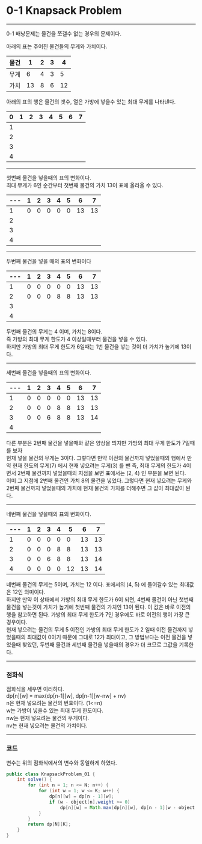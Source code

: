 # 0-1 Knapsack Problem

***
0-1 배낭문제는 물건을 쪼갤수 없는 경우의 문제이다.

아래의 표는 주어진 물건들의 무게와 가치이다.

|물건|1|2|3|4|
|---|---|---|---|---|
|무게|6|4|3|5|
|가치|13|8|6|12|

아래의 표의 행은 물건의 갯수, 열은 가방에 넣을수 있는 최대 무게를 나타낸다.

|0|1|2|3|4|5|6|7|
|---|---|---|---|---|---|---|---|
| 1| | | | | | | | | | | | |
| 2| | | | | | | | | | | | |
| 3| | | | | | | | | | | | |
| 4| | | | | | | | | | | | |

***

첫번째 물건을 넣을때의 표의 변화이다.   
최대 무게가 6인 순간부터 첫번째 물건의 가치 13이 표에 올라올 수 있다.

|---|1|2|3|4|5|6|7|
|---|---|---|---|---|---|---|---|
| 1| 0| 0| 0| 0| 0| 13| 13|
| 2| | | | | | | |
| 3| | | | | | | |
| 4| | | | | | | |

***
두번째 물건을 넣을 때의 표의 변화이다

|---|1|2|3|4|5|6|7|
|---|---|---|---|---|---|---|---|
| 1| 0| 0| 0| 0| 0| 13| 13|
| 2| 0| 0| 0| 8| 8| 13| 13|
| 3| | | | | | | |
| 4| | | | | | | |

두번째 물건의 무게는 4 이며, 가치는 8이다.  
즉 가방의 최대 무게 한도가 4 이상일때부터 물건을 넣을 수 있다.   
하지만 가방의 최대 무게 한도가 6일때는 1번 물건을 넣는 것이 더 가치가 높기에 13이다.
***

세번째 물건을 넣을때의 표의 변화이다.

|---|1|2|3|4|5|6|7|
|---|---|---|---|---|---|---|---|
| 1| 0| 0| 0| 0| 0| 13| 13|
| 2| 0| 0| 0| 8| 8| 13| 13|
| 3| 0| 0| 6| 8| 8| 13| 14|
| 4| | | | | | | |

다른 부분은 2번째 물건을 넣을때와 같은 양상을 띄지만 가방의 최대 무게 한도가 7일때를 보자    
현재 넣을 물건의 무게는 3이다. 그렇다면 만약 이전의 물건까지 넣었을때의 행에서 만약 현재 한도의 무게(7) 에서 현재 넣으려는 무게(3) 를 뺀 즉, 최대 무게의 한도가 4이면서 2번째 물건까지 넣었을때의 지점을
보면 표에서는 (2, 4) 인 부분을 보면 된다.   
이미 그 지점에 2번째 물건인 가치 8의 물건을 넣었다. 그렇다면 현재 넣으려는 무게와 2번째 물건까지 넣었을때의 가치에 현재 물건의 가치를 더해주면 그 값이 최대값이 된다.

***
네번째 물건을 넣을때의 표의 변화이다.

|---|1|2|3|4|5|6|7|
|---|---|---|---|---|---|---|---|
| 1| 0| 0| 0| 0| 0| 13| 13|
| 2| 0| 0| 0| 8| 8| 13| 13|
| 3| 0| 0| 6| 8| 8| 13| 14|
| 4| 0| 0| 0| 0| 12| 13| 14|

네번째 물건의 무게는 5이며, 가치는 12 이다. 표에서의 (4, 5) 에 들어갈수 있는 최대값은 12인 의미이다.    
하지만 만약 이 상태에서 가방의 최대 무게 한도가 6이 되면, 4번째 물건이 아닌 첫번째 물건을 넣는것이 가치가 높기에 첫번째 물건의 가치인 13이 된다. 이 값은 바로 이전의 행을 참고하면 된다. 가방의 최대 무게
한도가 7인 경우에도 바로 이전의 행이 가장 큰 경우이다.  
현재 넣으려는 물건의 무게 5 이전인 가방의 최대 무게 한도가 2 일때 이전 물건까지 넣었을때의 최대값이 0이기 때문에 그대로 12가 최대이고, 그 방법보다는 이전 물건을 넣었을때 찾았던, 두번째 물건과 세번째
물건을 넣을때의 경우가 더 크므로 그값을 기록한다.

***

### 점화식

점화식을 세우면 이러하다.  
dp[n][w] = max(dp[n-1][w], dp[n-1][w-nw] + nv)  
n은 현재 넣으려는 물건의 번호이다. (1<=n)     
w는 가방이 넣을수 있는 최대 무게 한도이다.   
nw는 현재 넣으려는 물건의 무게이다.   
nv는 현재 넣으려는 물건의 가치이다.
***

### 코드
변수는 위의 점화식에서의 변수와 동일하게 하였다.
```java
public class KnapsackProblem_01 {
    int solve() {
        for (int n = 1; n <= N; n++) {
            for (int w = 1; w <= K; w++) {
                dp[n][w] = dp[n - 1][w];
                if (w - object[n].weight >= 0)
                    dp[n][w] = Math.max(dp[n][w], dp[n - 1][w - object[n].weight] + object[n].value);
            }
        }
        return dp[N][K];
    }
}


```
